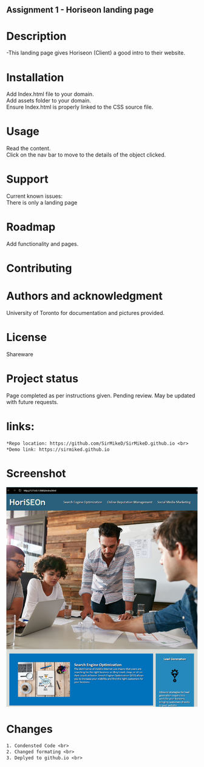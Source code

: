## Assignment 1 - Horiseon landing page

# Description
-This landing page gives Horiseon (Client) a good intro to their website.


# Installation
Add Index.html file to your domain. <br>
Add assets folder to your domain. <br>
Ensure Index.html is properly linked to the CSS source file.

# Usage
Read the content. <br>
Click on the nav bar to move to the details of the object clicked.

# Support
Current known issues: <br>
 There is only a landing page
 
# Roadmap
Add functionality and pages.

# Contributing


# Authors and acknowledgment
University of Toronto for documentation and pictures provided.

# License
Shareware

# Project status
Page completed as per instructions given. Pending review.
May be updated with future requests.

# links: <br>
    *Repo location: https://github.com/SirMikeD/SirMikeD.github.io <br>
    *Demo link: https://sirmiked.github.io 

# Screenshot <br>
![Screenshot of website mockup](./assets/images/Screenshot.png)

# Changes <br>
    1. Condensted Code <br>
    2. Changed formating <br>
    3. Deplyed to github.io <br>